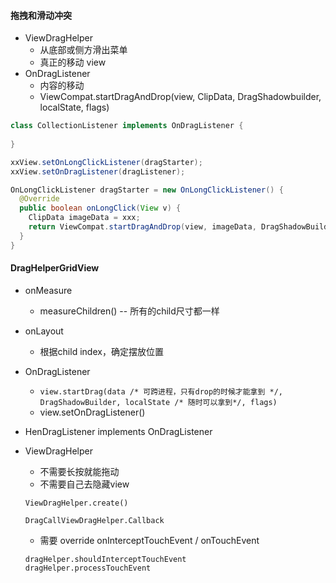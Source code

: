 #### 拖拽和滑动冲突

* ViewDragHelper
  * 从底部或侧方滑出菜单
  * 真正的移动 view
* OnDragListener
  * 内容的移动
  * ViewCompat.startDragAndDrop(view, ClipData, DragShadowbuilder, localState, flags)



```java
class CollectionListener implements OnDragListener {
  
}

xxView.setOnLongClickListener(dragStarter);
xxView.setOnDragListener(dragListener);

OnLongClickListener dragStarter = new OnLongClickListener() {
  @Override
  public boolean onLongClick(View v) {
    ClipData imageData = xxx;
    return ViewCompat.startDragAndDrop(view, imageData, DragShadowBuilder, localState, flags)
  }
}
```





#### DragHelperGridView
* onMeasure
	- measureChildren() -- 所有的child尺寸都一样
* onLayout
	- 根据child index，确定摆放位置

* OnDragListener
	- `view.startDrag(data /* 可跨进程，只有drop的时候才能拿到 */, DragShadowBuilder, localState /* 随时可以拿到*/, flags)`
	- view.setOnDragListener()

* HenDragListener implements OnDragListener


* ViewDragHelper
	- 不需要长按就能拖动
	- 不需要自己去隐藏view

	```
	ViewDragHelper.create()
	```
	
	```
	DragCallViewDragHelper.Callback
	```
	
	- 需要 override onInterceptTouchEvent / onTouchEvent
	```
	dragHelper.shouldInterceptTouchEvent
	dragHelper.processTouchEvent
	```
	
